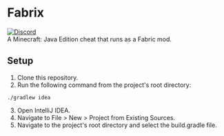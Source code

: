 # Fabrix
[![Discord](https://img.shields.io/discord/582066026229792784.svg)](https://discord.gg/AaT4RMa)  
A Minecraft: Java Edition cheat that runs as a Fabric mod.

## Setup
1. Clone this repository.
2. Run the following command from the project's root directory:
```
./gradlew idea
```
3. Open IntelliJ IDEA.
4. Navigate to File > New > Project from Existing Sources.
5. Navigate to the project's root directory and select the build.gradle file.